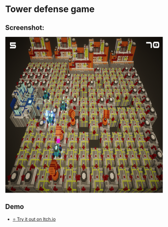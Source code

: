 # Tower defense game

## Screenshot:
<img
  src= "https://github.com/hduong02/tower-defense-game/blob/main/Screenshot.PNG"
  width="800"
  height="500"
/>

## Demo
- [:star: Try it out on Itch.io](https://hduong02.itch.io/tower-defense)
